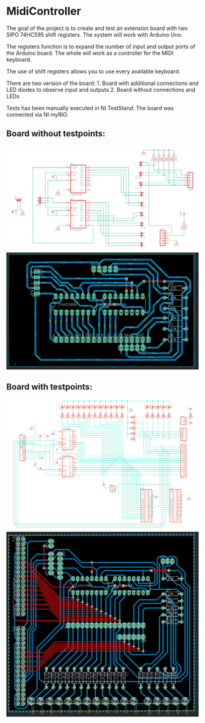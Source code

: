 # MidiController

The goal of the project is to create and test an extension board with two SIPO 74HC595 shift registers.
The system will work with Arduino Uno.

The registers function is to expand the number of input and output ports of the Arduino board. The whole will work as a controller for the MIDI keyboard.

The use of shift registers allows you to use every available keyboard.

There are two version of the board: 1. Board with additional connections and LED diodes to observe input and outputs
                                    2. Board without connections and LEDs

Tests has been manually executed in NI TestStand. The board was connected via NI myRIO.

## Board without testpoints:

![alt text](https://github.com/Fysek/MidiController/blob/master/Photos/Schematic.PNG)
![alt text](https://github.com/Fysek/MidiController/blob/master/Photos/Board.PNG)

## Board with testpoints:
![alt text](https://github.com/Fysek/MidiController/blob/master/Photos/Schematic_test.PNG)
![alt text](https://github.com/Fysek/MidiController/blob/master/Photos/Board_test.PNG)
